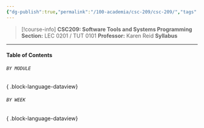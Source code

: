 ```yaml
---
{"dg-publish":true,"permalink":"/100-academia/csc-209/csc-209/","tags":["university","cs","course-page"],"created":"2024-06-22T16:06:08.039-07:00","updated":"2024-07-28T16:26:05.442-07:00"}
---
```


> [!course-info] **CSC209: Software Tools and Systems Programming**
> **Section:** LEC 0201 / TUT 0101
> **Professor:** Karen Reid
> **Syllabus**

---
#### Table of Contents
###### `BY MODULE`


{ .block-language-dataview}
###### `BY WEEK`

{ .block-language-dataview}

